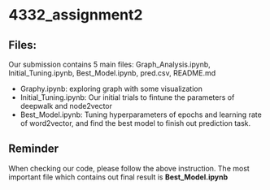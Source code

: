 # 4332_assignment2
## Files:  
Our submission contains 5 main files: Graph_Analysis.ipynb, Initial_Tuning.ipynb, Best_Model.ipynb, pred.csv, README.md  
+ Graphy.ipynb: exploring graph with some visualization  
+ Initial_Tuning.ipynb: Our initial trials to fintune the parameters of deepwalk and node2vector  
+ Best_Model.ipynb: Tuning hyperparameters of epochs and learning rate of word2vector, and find the best model to finish out prediction task.  

## Reminder  
When checking our code, please follow the above instruction. The most important file which contains out final result is **Best_Model.ipynb**
